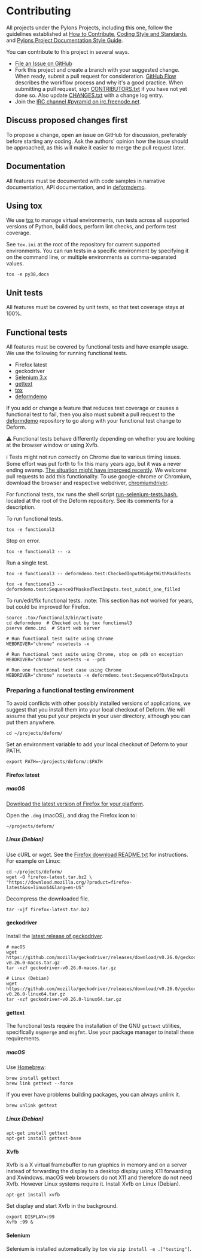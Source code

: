 # Contributing

All projects under the Pylons Projects, including this one, follow the guidelines established at [How to Contribute](https://pylonsproject.org/community-how-to-contribute.html), [Coding Style and Standards](https://pylonsproject.org/community-coding-style-standards.html), and [Pylons Project Documentation Style Guide](https://docs.pylonsproject.org/projects/docs-style-guide/).

You can contribute to this project in several ways.

* [File an Issue on GitHub](https://github.com/Pylons/deform/issues)
* Fork this project and create a branch with your suggested change. When ready, submit a pull request for consideration. [GitHub Flow](https://guides.github.com/introduction/flow/index.html) describes the workflow process and why it's a good practice. When submitting a pull request, sign [CONTRIBUTORS.txt](https://github.com/Pylons/deform/blob/master/CONTRIBUTORS.txt) if you have not yet done so. Also update [CHANGES.txt](https://github.com/Pylons/deform/blob/master/CHANGES.txt) with a change log entry.
* Join the [IRC channel #pyramid on irc.freenode.net](https://webchat.freenode.net/?channels=pyramid).


## Discuss proposed changes first

To propose a change, open an issue on GitHub for discussion, preferably before starting any coding.
Ask the authors' opinion how the issue should be approached, as this will make it easier to merge the pull request later.


## Documentation

All features must be documented with code samples in narrative documentation, API documentation, and in [deformdemo](https://github.com/Pylons/deformdemo).


## Using tox

We use [tox](https://tox.readthedocs.io/en/latest/install.html) to manage virtual environments, run tests across all supported versions of Python, build docs, perform lint checks, and perform test coverage.

See `tox.ini` at the root of the repository for current supported environments.
You can run tests in a specific environment by specifying it on the command line, or multiple environments as comma-separated values.

    tox -e py38,docs


## Unit tests

All features must be covered by unit tests, so that test coverage stays at 100%.


## Functional tests

All features must be covered by functional tests and have example usage.
We use the following for running functional tests.

* Firefox latest
* geckodriver
* [Selenium 3.x](https://pypi.org/project/selenium/)
* [gettext](https://www.gnu.org/software/gettext/)
* [tox](https://tox.readthedocs.io/en/latest/)
* [deformdemo](https://github.com/pylons/deformdemo)

If you add or change a feature that reduces test coverage or causes a functional test to fail, then you also must submit a pull request to the [deformdemo](https://github.com/pylons/deformdemo) repository to go along with your functional test change to Deform.

:warning: Functional tests behave differently depending on whether you are looking at the browser window or using Xvfb.

:information_source: Tests might not run correctly on Chrome due to various timing issues.
Some effort was put forth to fix this many years ago, but it was a never ending swamp.
[The situation might have improved recently](https://developers.google.com/web/updates/2017/04/headless-chrome).
We welcome pull requests to add this functionality.
To use google-chrome or Chromium, download the browser and respective webdriver, [chromiumdriver](https://chromedriver.chromium.org/downloads).

For functional tests, tox runs the shell script [run-selenium-tests.bash](https://github.com/Pylons/deform/blob/master/run-selenium-tests.bash), located at the root of the Deform repository.
See its comments for a description.

To run functional tests.

    tox -e functional3

Stop on error.

    tox -e functional3 -- -x

Run a single test.

    tox -e functional3 -- deformdemo.test:CheckedInputWidgetWithMaskTests

    tox -e functional3 -- deformdemo.test:SequenceOfMaskedTextInputs.test_submit_one_filled

To run/edit/fix functional tests.
:note: This section has not worked for years, but could be improved for Firefox.

    source .tox/functional3/bin/activate
    cd deformdemo  # Checked out by tox functional3
    pserve demo.ini  # Start web server

    # Run functional test suite using Chrome
    WEBDRIVER="chrome" nosetests -x

    # Run functional test suite using Chrome, stop on pdb on exception
    WEBDRIVER="chrome" nosetests -x --pdb

    # Run one functional test case using Chrome
    WEBDRIVER="chrome" nosetests -x deformdemo.test:SequenceOfDateInputs


### Preparing a functional testing environment

To avoid conflicts with other possibly installed versions of applications, we suggest that you install them into your local checkout of Deform.
We will assume that you put your projects in your user directory, although you can put them anywhere.

    cd ~/projects/deform/

Set an environment variable to add your local checkout of Deform to your PATH.

    export PATH=~/projects/deform/:$PATH


#### Firefox latest

##### macOS

[Download the latest version of Firefox for your platform](https://www.mozilla.org/en-US/firefox/all/).

Open the `.dmg` (macOS), and drag the Firefox icon to:

    ~/projects/deform/

##### Linux (Debian)

Use cURL or wget.
See the [Firefox download README.txt](https://ftp.mozilla.org/pub/firefox/releases/latest/README.txt) for instructions.
For example on Linux:

    cd ~/projects/deform/
    wget -O firefox-latest.tar.bz2 \
    "https://download.mozilla.org/?product=firefox-latest&os=linux64&lang=en-US"

Decompress the downloaded file.

    tar -xjf firefox-latest.tar.bz2

#### geckodriver

Install the [latest release of geckodriver](https://github.com/mozilla/geckodriver/releases).

    # macOS
    wget https://github.com/mozilla/geckodriver/releases/download/v0.26.0/geckodriver-v0.26.0-macos.tar.gz
    tar -xzf geckodriver-v0.26.0-macos.tar.gz

    # Linux (Debian)
    wget https://github.com/mozilla/geckodriver/releases/download/v0.26.0/geckodriver-v0.26.0-linux64.tar.gz
    tar -xzf geckodriver-v0.26.0-linux64.tar.gz


#### gettext

The functional tests require the installation of the GNU `gettext` utilities, specifically `msgmerge` and `msgfmt`.
Use your package manager to install these requirements.

##### macOS
 
Use [Homebrew](https://brew.sh/):

    brew install gettext
    brew link gettext --force

If you ever have problems building packages, you can always unlink it.

    brew unlink gettext

##### Linux (Debian)

    apt-get install gettext
    apt-get install gettext-base

#### Xvfb

Xvfb is a X virtual framebuffer to run graphics in memory and on a server instead of forwarding the display to a desktop display using X11 forwarding and Xwindows.
macOS web browsers do not X11 and therefore do not need Xvfb.
However Linux systems require it.
Install Xvfb on Linux (Debian).
 
    apt-get install xvfb

Set display and start Xvfb in the background.

    export DISPLAY=:99
    Xvfb :99 &


#### Selenium

Selenium is installed automatically by tox via `pip install -e .["testing"]`.
